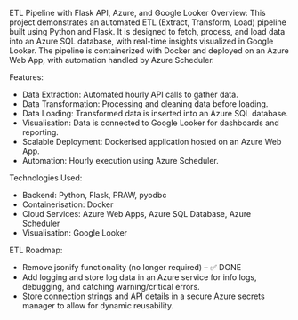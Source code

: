 ETL Pipeline with Flask API, Azure, and Google Looker
Overview:
This project demonstrates an automated ETL (Extract, Transform, Load) pipeline built using Python and Flask. It is designed to fetch, process, and load data into an Azure SQL database, with real-time insights visualized in Google Looker. The pipeline is containerized with Docker and deployed on an Azure Web App, with automation handled by Azure Scheduler.

Features:
- Data Extraction: Automated hourly API calls to gather data.
- Data Transformation: Processing and cleaning data before loading.
- Data Loading: Transformed data is inserted into an Azure SQL database.
- Visualisation: Data is connected to Google Looker for dashboards and reporting.
- Scalable Deployment: Dockerised application hosted on an Azure Web App.
- Automation: Hourly execution using Azure Scheduler.

Technologies Used:
- Backend: Python, Flask, PRAW, pyodbc
- Containerisation: Docker
- Cloud Services: Azure Web Apps, Azure SQL Database, Azure Scheduler
- Visualisation: Google Looker

ETL Roadmap:
- Remove jsonify functionality (no longer required) – ✅ DONE
- Add logging and store log data in an Azure service for info logs, debugging, and catching warning/critical errors.
- Store connection strings and API details in a secure Azure secrets manager to allow for dynamic reusability.
